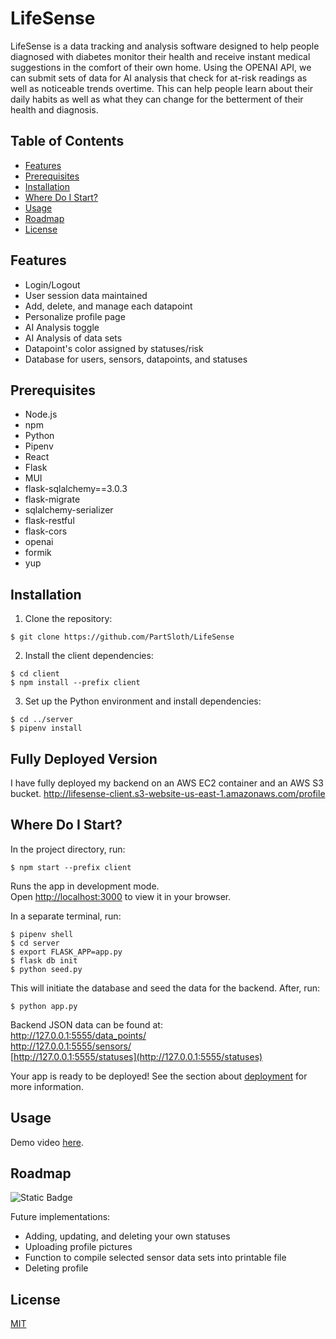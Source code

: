# LifeSense

LifeSense is a data tracking and analysis software designed to help people diagnosed with diabetes monitor their health and receive instant medical suggestions in the comfort of their own home. Using the OPENAI API, we can submit sets of data for AI analysis that check for at-risk readings as well as noticeable trends overtime. This can help people learn about their daily habits as well as what they can change for the betterment of their health and diagnosis.

## Table of Contents

- [Features](#features)
- [Prerequisites](#prerequisites)
- [Installation](#installation)
- [Where Do I Start?](#wheredoistart?)
- [Usage](#usage)
- [Roadmap](#roadmap)
- [License](#license)

## Features
- Login/Logout
- User session data maintained
- Add, delete, and manage each datapoint
- Personalize profile page
- AI Analysis toggle
- AI Analysis of data sets
- Datapoint's color assigned by statuses/risk
- Database for users, sensors, datapoints, and statuses

## Prerequisites
- Node.js
- npm
- Python
- Pipenv
- React
- Flask
- MUI
- flask-sqlalchemy==3.0.3
- flask-migrate
- sqlalchemy-serializer
- flask-restful
- flask-cors
- openai
- formik
- yup

## Installation

1. Clone the repository:
```
$ git clone https://github.com/PartSloth/LifeSense
```

2. Install the client dependencies:
```
$ cd client
$ npm install --prefix client
```

3. Set up the Python environment and install dependencies:
```
$ cd ../server
$ pipenv install
```

## Fully Deployed Version

I have fully deployed my backend on an AWS EC2 container and an AWS S3 bucket.
http://lifesense-client.s3-website-us-east-1.amazonaws.com/profile

## Where Do I Start?

In the project directory, run:

```
$ npm start --prefix client
```

Runs the app in development mode.\
Open [http://localhost:3000](http://localhost:3000) to view it in your browser.

In a separate terminal, run:

```
$ pipenv shell
$ cd server
$ export FLASK_APP=app.py
$ flask db init
$ python seed.py
```

This will initiate the database and seed the data for the backend. After, run:

```
$ python app.py
```

Backend JSON data can be found at:\
[http://127.0.0.1:5555/data_points/<id>](http://127.0.0.1:5555/data_points/1)\
[http://127.0.0.1:5555/sensors/<id>](http://127.0.0.1:5555/sensors/1)\
[http://127.0.0.1:5555/statuses](http://127.0.0.1:5555/statuses)

Your app is ready to be deployed!
See the section about [deployment](https://create-react-app.dev/docs/deployment/) for more information.

## Usage
Demo video [here](https://www.youtube.com/watch?v=RkpTeuWT4yM).

## Roadmap
![Static Badge](https://img.shields.io/badge/09%2F20%2F24-blue)

Future implementations:

- Adding, updating, and deleting your own statuses
- Uploading profile pictures
- Function to compile selected sensor data sets into printable file
- Deleting profile

## License
[MIT](https://choosealicense.com/licenses/mit/)
